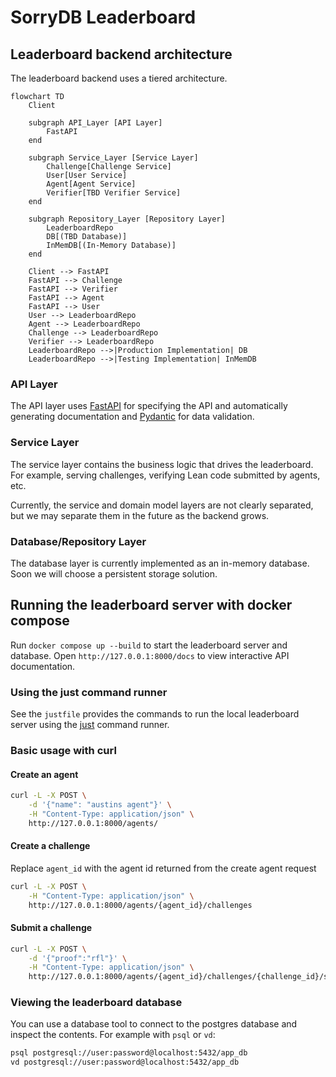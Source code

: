 # SorryDB Leaderboard

## Leaderboard backend architecture

The leaderboard backend uses a tiered architecture.

```mermaid
flowchart TD
    Client

    subgraph API_Layer [API Layer]
        FastAPI
    end

    subgraph Service_Layer [Service Layer]
        Challenge[Challenge Service]
        User[User Service]
        Agent[Agent Service]
        Verifier[TBD Verifier Service]
    end

    subgraph Repository_Layer [Repository Layer]
        LeaderboardRepo
        DB[(TBD Database)]
        InMemDB[(In-Memory Database)]
    end

    Client --> FastAPI
    FastAPI --> Challenge
    FastAPI --> Verifier
    FastAPI --> Agent
    FastAPI --> User
    User --> LeaderboardRepo
    Agent --> LeaderboardRepo
    Challenge --> LeaderboardRepo
    Verifier --> LeaderboardRepo
    LeaderboardRepo -->|Production Implementation| DB
    LeaderboardRepo -->|Testing Implementation| InMemDB
```


### API Layer

The API layer uses [FastAPI](https://fastapi.tiangolo.com/) for specifying the API
and automatically generating documentation and [Pydantic](https://docs.pydantic.dev/latest/) for data validation.

### Service Layer

The service layer contains the business logic that drives the leaderboard.
For example, serving challenges, verifying Lean code submitted by agents, etc.


Currently, the service and domain model layers are not clearly separated, but we may separate them in the future as the backend grows.


### Database/Repository Layer

The database layer is currently implemented as an in-memory database. 
Soon we will choose a persistent storage solution.


## Running the leaderboard server with docker compose

Run `docker compose up --build` to start the leaderboard server and database.
Open `http://127.0.0.1:8000/docs` to view interactive API documentation.

### Using the just command runner
See the `justfile` provides the commands to run the local leaderboard server
using the [just](https://github.com/casey/just) command runner.


### Basic usage with curl

#### Create an agent

```sh
curl -L -X POST \
    -d '{"name": "austins agent"}' \
    -H "Content-Type: application/json" \
    http://127.0.0.1:8000/agents/
```

#### Create a challenge
Replace `agent_id` with the agent id returned from the create agent request

```sh
curl -L -X POST \
    -H "Content-Type: application/json" \
    http://127.0.0.1:8000/agents/{agent_id}/challenges
```


#### Submit a challenge

```sh
curl -L -X POST \
    -d '{"proof":"rfl"}' \
    -H "Content-Type: application/json" \
    http://127.0.0.1:8000/agents/{agent_id}/challenges/{challenge_id}/submit
```


### Viewing the leaderboard database

You can use a database tool to connect to the postgres database and inspect the contents.
For example with `psql` or `vd`:

```sh
psql postgresql://user:password@localhost:5432/app_db
vd postgresql://user:password@localhost:5432/app_db
```
